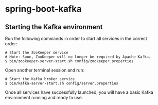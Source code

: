 # spring-boot-kafka

## Starting the Kafka environment

Run the following commands in order to start all services in the correct order:

```
# Start the ZooKeeper service
# Note: Soon, ZooKeeper will no longer be required by Apache Kafka.
$ bin/zookeeper-server-start.sh config/zookeeper.properties
```

Open another terminal session and run:

```
# Start the Kafka broker service
$ bin/kafka-server-start.sh config/server.properties
```

Once all services have successfully launched, you will have a basic Kafka environment running and ready to use.



